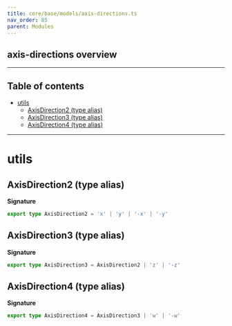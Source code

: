 ```yaml
---
title: core/base/models/axis-directions.ts
nav_order: 85
parent: Modules
---
```


## axis-directions overview

---

<h2 class="text-delta">Table of contents</h2>

- [utils](#utils)
  - [AxisDirection2 (type alias)](#axisdirection2-type-alias)
  - [AxisDirection3 (type alias)](#axisdirection3-type-alias)
  - [AxisDirection4 (type alias)](#axisdirection4-type-alias)

---

# utils

## AxisDirection2 (type alias)

**Signature**

```ts
export type AxisDirection2 = 'x' | 'y' | '-x' | '-y'
```

## AxisDirection3 (type alias)

**Signature**

```ts
export type AxisDirection3 = AxisDirection2 | 'z' | '-z'
```

## AxisDirection4 (type alias)

**Signature**

```ts
export type AxisDirection4 = AxisDirection3 | 'w' | '-w'
```

